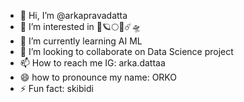 - 👋 Hi, I’m @arkapravadatta
- 👀 I’m interested in 🚀🪐🌕🌑☄️🛸
- 🌱 I’m currently learning AI ML
- 💞️ I’m looking to collaborate on Data Science project
- 📫 How to reach me IG: arka.dattaa
- 😄 how to pronounce my name: ORKO
- ⚡ Fun fact: skibidi

<!---
arkapravadatta/arkapravadatta is a ✨ special ✨ repository because its `README.md` (this file) appears on your GitHub profile.
You can click the Preview link to take a look at your changes.
--->
